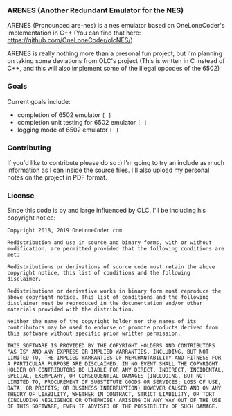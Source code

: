 ### ARENES (Another Redundant Emulator for the NES)

ARENES (Pronounced are-nes) is a nes emulator based on OneLoneCoder's implementation in C++ (You can find that here: https://github.com/OneLoneCoder/olcNES/)

ARENES is really nothing more than a presonal fun project, but I'm planning on taking some deviations from OLC's project (This is written in C instead of C++, and this will also implement some of the illegal opcodes of the 6502)

### Goals

Current goals include:

+ completion of 6502 emulator `[ ]`
+ completion unit testing for 6502 emulator `[ ]`
+ logging mode of 6502 emulator `[ ]`

### Contributing

If you'd like to contribute please do so :) I'm going to try an include as much information as I can inside the source files. I'll also upload my personal notes on the project in PDF format.

### License

Since this code is by and large influenced by OLC, I'll be including his copyright notice:

```
Copyright 2018, 2019 OneLoneCoder.com

Redistribution and use in source and binary forms, with or without modification, are permitted provided that the following conditions are met:

Redistributions or derivations of source code must retain the above copyright notice, this list of conditions and the following disclaimer.

Redistributions or derivative works in binary form must reproduce the above copyright notice. This list of conditions and the following disclaimer must be reproduced in the documentation and/or other materials provided with the distribution.

Neither the name of the copyright holder nor the names of its contributors may be used to endorse or promote products derived from this software without specific prior written permission.

THIS SOFTWARE IS PROVIDED BY THE COPYRIGHT HOLDERS AND CONTRIBUTORS "AS IS" AND ANY EXPRESS OR IMPLIED WARRANTIES, INCLUDING, BUT NOT LIMITED TO, THE IMPLIED WARRANTIES OF MERCHANTABILITY AND FITNESS FOR A PARTICULAR PURPOSE ARE DISCLAIMED. IN NO EVENT SHALL THE COPYRIGHT HOLDER OR CONTRIBUTORS BE LIABLE FOR ANY DIRECT, INDIRECT, INCIDENTAL, SPECIAL, EXEMPLARY, OR CONSEQUENTIAL DAMAGES (INCLUDING, BUT NOT LIMITED TO, PROCUREMENT OF SUBSTITUTE GOODS OR SERVICES; LOSS OF USE, DATA, OR PROFITS; OR BUSINESS INTERRUPTION) HOWEVER CAUSED AND ON ANY THEORY OF LIABILITY, WHETHER IN CONTRACT, STRICT LIABILITY, OR TORT (INCLUDING NEGLIGENCE OR OTHERWISE) ARISING IN ANY WAY OUT OF THE USE OF THIS SOFTWARE, EVEN IF ADVISED OF THE POSSIBILITY OF SUCH DAMAGE.
```
